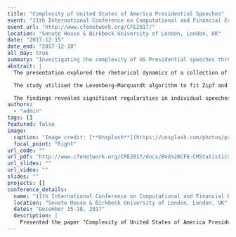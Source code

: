 ```yaml
---
title: "Complexity of United States of America Presidential Speeches"
event: "11th International Conference on Computational and Financial Econometrics (CFE 2017) & 10th International Conference of the ERCIM Working Group on Computational and Methodological Statistics (CMStatistics 2017)"
event_url: "http://www.cfenetwork.org/CFE2017/"
location: "Senate House & Birkbeck University of London, London, UK"
date: "2017-12-15"
date_end: "2017-12-18"
all_day: true
summary: "Investigating the complexity of US Presidential speeches through computational methods."
abstract: |
  The presentation explored the rhetorical dynamics of a collection of US Presidential speeches, treating them as complex systems and analysing them through rank-size laws.

  The study utilised the Levenberg-Marquardt algorithm to fit Zipf and Zipf-Mandelbrot models to word frequencies in 951 speeches, spanning from George Washington to Donald Trump. The dataset was constructed through web scraping from the Miller Center website and refined with pre-processing steps to enhance text accuracy.

  The findings revealed significant regularities in individual speeches and across different historical periods, offering insights into the continuity and variations in presidential linguistic strategies in response to political and social contexts.
authors:
  - "admin"
tags: []
featured: false
image:
  caption: "Image credit: [**Unsplash**](https://unsplash.com/photos/presidential-speech)"
  focal_point: "Right"
url_code: ""
url_pdf: "http://www.cfenetwork.org/CFE2017/docs/BoA%20CFE-CMStatistics%202017.pdf?20171128000235"
url_slides: ""
url_video: ""
slides: ""
projects: []
conference_details:
  name: "11th International Conference on Computational and Financial Econometrics (CFE 2017) & 10th International Conference of the ERCIM Working Group on Computational and Methodological Statistics (CMStatistics 2017)"
  location: "Senate House & Birkbeck University of London, London, UK"
  dates: "December 15-18, 2017"
  description: |
    Presented the paper "Complexity of United States of America Presidential Speeches" at the joint conference CFE-CMStatistics 2017. The study analyzed rhetorical patterns in US Presidential speeches using computational methods, leveraging rank-size laws and statistical models such as Zipf and Zipf-Mandelbrot to explore word frequency distributions across 951 speeches.
---
```

